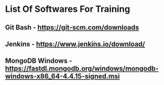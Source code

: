 # List Of Softwares For Training 


## Git Bash - https://git-scm.com/downloads

## Jenkins - https://www.jenkins.io/download/

## MongoDB Windows - https://fastdl.mongodb.org/windows/mongodb-windows-x86_64-4.4.15-signed.msi




